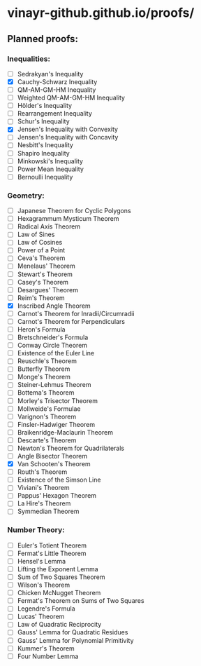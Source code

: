 # vinayr-github.github.io/proofs/
## Planned proofs:

### Inequalities:
- [ ] Sedrakyan's Inequality
- [x] Cauchy-Schwarz Inequality
- [ ] QM-AM-GM-HM Inequality
- [ ] Weighted QM-AM-GM-HM Inequality
- [ ] Hölder's Inequality
- [ ] Rearrangement Inequality
- [ ] Schur's Inequality
- [x] Jensen's Inequality with Convexity
- [ ] Jensen's Inequality with Concavity
- [ ] Nesbitt's Inequality
- [ ] Shapiro Inequality
- [ ] Minkowski's Inequality
- [ ] Power Mean Inequality
- [ ] Bernoulli Inequality

### Geometry:
- [ ] Japanese Theorem for Cyclic Polygons
- [ ] Hexagrammum Mysticum Theorem
- [ ] Radical Axis Theorem
- [ ] Law of Sines
- [ ] Law of Cosines
- [ ] Power of a Point
- [ ] Ceva's Theorem
- [ ] Menelaus' Theorem
- [ ] Stewart's Theorem
- [ ] Casey's Theorem
- [ ] Desargues' Theorem
- [ ] Reim's Theorem
- [x] Inscribed Angle Theorem
- [ ] Carnot's Theorem for Inradii/Circumradii
- [ ] Carnot's Theorem for Perpendiculars
- [ ] Heron's Formula
- [ ] Bretschneider's Formula
- [ ] Conway Circle Theorem
- [ ] Existence of the Euler Line
- [ ] Reuschle's Theorem
- [ ] Butterfly Theorem
- [ ] Monge's Theorem
- [ ] Steiner-Lehmus Theorem
- [ ] Bottema's Theorem
- [ ] Morley's Trisector Theorem
- [ ] Mollweide's Formulae
- [ ] Varignon's Theorem
- [ ] Finsler-Hadwiger Theorem
- [ ] Braikenridge-Maclaurin Theorem
- [ ] Descarte's Theorem
- [ ] Newton's Theorem for Quadrilaterals
- [ ] Angle Bisector Theorem
- [x] Van Schooten's Theorem
- [ ] Routh's Theorem
- [ ] Existence of the Simson Line
- [ ] Viviani's Theorem
- [ ] Pappus' Hexagon Theorem
- [ ] La Hire's Theorem
- [ ] Symmedian Theorem

### Number Theory:
- [ ] Euler's Totient Theorem
- [ ] Fermat's Little Theorem
- [ ] Hensel's Lemma
- [ ] Lifting the Exponent Lemma
- [ ] Sum of Two Squares Theorem
- [ ] Wilson's Theorem
- [ ] Chicken McNugget Theorem
- [ ] Fermat's Theorem on Sums of Two Squares
- [ ] Legendre's Formula
- [ ] Lucas' Theorem
- [ ] Law of Quadratic Reciprocity
- [ ] Gauss' Lemma for Quadratic Residues
- [ ] Gauss' Lemma for Polynomial Primitivity
- [ ] Kummer's Theorem
- [ ] Four Number Lemma